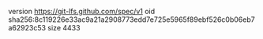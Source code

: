 version https://git-lfs.github.com/spec/v1
oid sha256:8c119226e33ac9a21a2908773edd7e725e5965f89ebf526c0b06eb7a62923c53
size 4433
